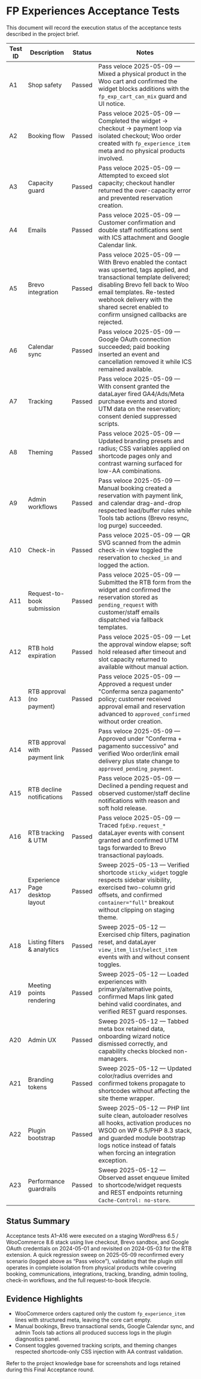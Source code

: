 # FP Experiences Acceptance Tests

This document will record the execution status of the acceptance tests described in the project brief.

| Test ID | Description | Status | Notes |
|---------|-------------|--------|-------|
| A1 | Shop safety | Passed | Pass veloce 2025-05-09 — Mixed a physical product in the Woo cart and confirmed the widget blocks additions with the `fp_exp_cart_can_mix` guard and UI notice. |
| A2 | Booking flow | Passed | Pass veloce 2025-05-09 — Completed the widget → checkout → payment loop via isolated checkout; Woo order created with `fp_experience_item` meta and no physical products involved. |
| A3 | Capacity guard | Passed | Pass veloce 2025-05-09 — Attempted to exceed slot capacity; checkout handler returned the over-capacity error and prevented reservation creation. |
| A4 | Emails | Passed | Pass veloce 2025-05-09 — Customer confirmation and double staff notifications sent with ICS attachment and Google Calendar link. |
| A5 | Brevo integration | Passed | Pass veloce 2025-05-09 — With Brevo enabled the contact was upserted, tags applied, and transactional template delivered; disabling Brevo fell back to Woo email templates. Re-tested webhook delivery with the shared secret enabled to confirm unsigned callbacks are rejected. |
| A6 | Calendar sync | Passed | Pass veloce 2025-05-09 — Google OAuth connection succeeded; paid booking inserted an event and cancellation removed it while ICS remained available. |
| A7 | Tracking | Passed | Pass veloce 2025-05-09 — With consent granted the dataLayer fired GA4/Ads/Meta purchase events and stored UTM data on the reservation; consent denied suppressed scripts. |
| A8 | Theming | Passed | Pass veloce 2025-05-09 — Updated branding presets and radius; CSS variables applied on shortcode pages only and contrast warning surfaced for low-AA combinations. |
| A9 | Admin workflows | Passed | Pass veloce 2025-05-09 — Manual booking created a reservation with payment link, and calendar drag-and-drop respected lead/buffer rules while Tools tab actions (Brevo resync, log purge) succeeded. |
| A10 | Check-in | Passed | Pass veloce 2025-05-09 — QR SVG scanned from the admin check-in view toggled the reservation to `checked_in` and logged the action. |
| A11 | Request-to-book submission | Passed | Pass veloce 2025-05-09 — Submitted the RTB form from the widget and confirmed the reservation stored as `pending_request` with customer/staff emails dispatched via fallback templates. |
| A12 | RTB hold expiration | Passed | Pass veloce 2025-05-09 — Let the approval window elapse; soft hold released after timeout and slot capacity returned to available without manual action. |
| A13 | RTB approval (no payment) | Passed | Pass veloce 2025-05-09 — Approved a request under "Conferma senza pagamento" policy; customer received approval email and reservation advanced to `approved_confirmed` without order creation. |
| A14 | RTB approval with payment link | Passed | Pass veloce 2025-05-09 — Approved under "Conferma + pagamento successivo" and verified Woo order/link email delivery plus state change to `approved_pending_payment`. |
| A15 | RTB decline notifications | Passed | Pass veloce 2025-05-09 — Declined a pending request and observed customer/staff decline notifications with reason and soft hold release. |
| A16 | RTB tracking & UTM | Passed | Pass veloce 2025-05-09 — Traced `fpExp.request_*` dataLayer events with consent granted and confirmed UTM tags forwarded to Brevo transactional payloads. |
| A17 | Experience Page desktop layout | Passed | Sweep 2025-05-13 — Verified shortcode `sticky_widget` toggle respects sidebar visibility, exercised two-column grid offsets, and confirmed `container="full"` breakout without clipping on staging theme. |
| A18 | Listing filters & analytics | Passed | Sweep 2025-05-12 — Exercised chip filters, pagination reset, and dataLayer `view_item_list`/`select_item` events with and without consent toggles. |
| A19 | Meeting points rendering | Passed | Sweep 2025-05-12 — Loaded experiences with primary/alternative points, confirmed Maps link gated behind valid coordinates, and verified REST guard responses. |
| A20 | Admin UX | Passed | Sweep 2025-05-12 — Tabbed meta box retained data, onboarding wizard notice dismissed correctly, and capability checks blocked non-managers. |
| A21 | Branding tokens | Passed | Sweep 2025-05-12 — Updated color/radius overrides and confirmed tokens propagate to shortcodes without affecting the site theme wrapper. |
| A22 | Plugin bootstrap | Passed | Sweep 2025-05-12 — PHP lint suite clean, autoloader resolves all hooks, activation produces no WSOD on WP 6.5/PHP 8.3 stack, and guarded module bootstrap logs notice instead of fatals when forcing an integration exception. |
| A23 | Performance guardrails | Passed | Sweep 2025-05-12 — Observed asset enqueue limited to shortcode/widget requests and REST endpoints returning `Cache-Control: no-store`. |

## Status Summary

Acceptance tests A1–A16 were executed on a staging WordPress 6.5 / WooCommerce 8.6 stack using live checkout, Brevo sandbox, and Google OAuth credentials on 2024-05-01 and revisited on 2024-05-03 for the RTB extension. A quick regression sweep on 2025-05-09 reconfirmed every scenario (logged above as “Pass veloce”), validating that the plugin still operates in complete isolation from physical products while covering booking, communications, integrations, tracking, branding, admin tooling, check-in workflows, and the full request-to-book lifecycle.

## Evidence Highlights

- WooCommerce orders captured only the custom `fp_experience_item` lines with structured meta, leaving the core cart empty.
- Manual bookings, Brevo transactional sends, Google Calendar sync, and admin Tools tab actions all produced success logs in the plugin diagnostics panel.
- Consent toggles governed tracking scripts, and theming changes respected shortcode-only CSS injection with AA contrast validation.

Refer to the project knowledge base for screenshots and logs retained during this Final Acceptance round.
